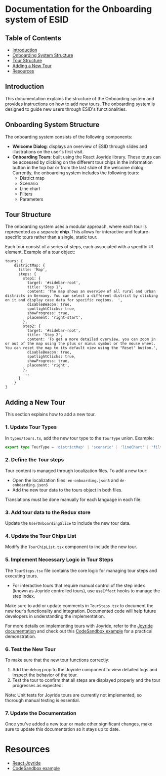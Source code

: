 <!--
SPDX-FileCopyrightText: 2024 German Aerospace Center (DLR)
SPDX-License-Identifier: CC-BY-4.0
-->

# Documentation for the Onboarding system of ESID

## Table of Contents

- [Introduction](#introduction)
- [Onboarding System Structure](#onboarding-system-structure)
- [Tour Structure](#tour-structure)
- [Adding a New Tour](#adding-a-new-tour)
- [Resources](#resources)

## Introduction

This documentation explains the structure of the Onboarding system and provides instructions on how to add new tours. The onboarding system is designed to guide new users through ESID's functionalities.

## Onboarding System Structure

The onboarding system consists of the following components:

- **Welcome Dialog**: displays an overview of ESID through slides and illustrations on the user's first visit.
- **Onboarding Tours**: built using the React Joyride library. These tours can be accessed by clicking on the different tour chips in the information button in the top bar or from the last slide of the welcome dialog. Currently, the onboarding system includes the following tours:
  - District map
  - Scenario
  - Line chart
  - Filters
  - Parameters

## Tour Structure

The onboarding system uses a modular approach, where each tour is represented as a separate **chip**. This allows for interactive and feature-specific tours rather than a single, static tour.

Each tour consist of a series of steps, each associated with a specific UI element. Example of a tour object:

```
tours: {
    districtMap: {
      title: 'Map',
      steps: {
        step1: {
          target: '#sidebar-root',
          title: 'Step 1',
          content: 'The map shows an overview of all rural and urban districts in Germany. You can select a different district by clicking on it and display case data for specific regions.  ',
          disableBeacon: true,
          spotlightClicks: true,
          showProgress: true,
          placement: 'right-start',
        },
        step2: {
          target: '#sidebar-root',
          title: 'Step 2',
          content: 'To get a more detailed overview, you can zoom in or out of the map using the plus or minus symbol or the mouse wheel. You can reset the map to its default view using the "Reset" button.',
          disableBeacon: true,
          spotlightClicks: true,
          showProgress: true,
          placement: 'right',
        },
        ...
      }
    }
}
```

## Adding a New Tour

This section explains how to add a new tour.

### 1. Update Tour Types

In `types/tours.ts`, add the new tour type to the `TourType` union. Example:

```typescript
export type TourType = 'districtMap' | 'scenario' | 'lineChart' | 'filter' | 'parameters' | 'newTour';
```

### 2. Define the Tour steps

Tour content is managed through localization files. To add a new tour:

- Open the localization files: `en-onboarding.json5` and `de-onboarding.json5`
- Add the new tour data to the tours object in both files.

Translations must be done manually for each language in each file.

### 3. Add tour data to the Redux store

Update the `UserOnboardingSlice` to include the new tour data.

### 4. Update the Tour Chips List

Modify the `TourChipList.tsx` component to include the new tour.

### 5. Implement Necessary Logic in Tour Steps

The `TourSteps.tsx` file contains the core logic for managing tour steps and executing tours.

- For interactive tours that require manual control of the step index (known as Joyride controlled tours), use `useEffect` hooks to manage the step index.

Make sure to add or update comments in `TourSteps.tsx` to document the new tour’s functionality and integration. Documented code will help future developers in understanding the implementation.

For more details on implementing tours with Joyride, refer to the [Joyride documentation](https://docs.react-joyride.com) and check out this [CodeSandbox example](https://codesandbox.io/p/devbox/rough-currying-c0xm7q?file=%2Fsrc%2FControlled%2Findex.tsx%3A48%2C43) for a practical demonstration.

### 6. Test the New Tour

To make sure that the new tour functions correctly:

1. Add the `debug` prop to the Joyride component to view detailed logs and inspect the behavior of the tour.
2. Test the tour to confirm that all steps are displayed properly and the tour progresses as expected.

Note: Unit tests for Joyride tours are currently not implemented, so thorough manual testing is essential.

### 7. Update the Documentation

Once you've added a new tour or made other significant changes, make sure to update this documentation so it stays up to date.

# Resources

- [React Joyride](https://docs.react-joyride.com)
- [CodeSandbox example](https://codesandbox.io/p/devbox/rough-currying-c0xm7q?file=%2Fsrc%2FControlled%2Findex.tsx%3A48%2C43)
